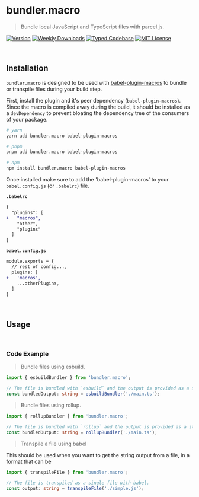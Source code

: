 # bundler.macro

> Bundle local JavaScript and TypeScript files with parcel.js.

[![Version][version]][npm] [![Weekly Downloads][downloads-badge]][npm] [![Typed Codebase][typescript]](#) [![MIT License][license]](#)

[version]: https://flat.badgen.net/npm/v/bundler.macro
[npm]: https://npmjs.com/package/bundler.macro
[license]: https://flat.badgen.net/badge/license/MIT/purple
[typescript]: https://flat.badgen.net/badge/icon/TypeScript?icon=typescript&label
[downloads-badge]: https://badgen.net/npm/dw/bundler.macro/red?icon=npm

<br />

## Installation

`bundler.macro` is designed to be used with [babel-plugin-macros](https://github.com/kentcdodds/babel-plugin-macros) to bundle or transpile files during your build step. <br />

First, install the plugin and it's peer dependency (`babel-plugin-macros`). Since the macro is compiled away during the build, it should be installed as a `devDependency` to prevent bloating the dependency tree of the consumers of your package.

```bash
# yarn
yarn add bundler.macro babel-plugin-macros

# pnpm
pnpm add bundler.macro babel-plugin-macros

# npm
npm install bundler.macro babel-plugin-macros
```

Once installed make sure to add the 'babel-plugin-macros' to your `babel.config.js` (or `.babelrc`) file.

**`.babelrc`**

```diff
{
  "plugins": [
+   "macros",
    "other",
    "plugins"
  ]
}
```

**`babel.config.js`**

```diff
module.exports = {
  // rest of config...,
  plugins: [
+   'macros',
    ...otherPlugins,
  ]
}
```

<br />

## Usage

<br />

### Code Example

> Bundle files using esbuild.

```ts
import { esbuildBundler } from 'bundler.macro';

// The file is bundled with `esbuild` and the output is provided as a string.
const bundledOutput: string = esbuildBundler('./main.ts');
```

> Bundle files using rollup.

```ts
import { rollupBundler } from 'bundler.macro';

// The file is bundled with `rollup` and the output is provided as a string.
const bundledOutput: string = rollupBundler('./main.ts');
```

> Transpile a file using babel

This should be used when you want to get the string output from a file, in a format that can be

```ts
import { transpileFile } from 'bundler.macro';

// The file is transpiled as a single file with babel.
const output: string = transpileFile('./simple.js');
```
